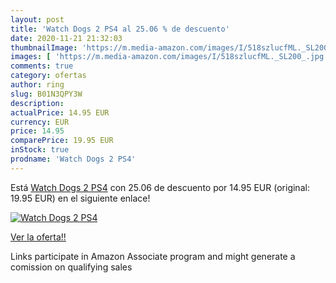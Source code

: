 ```yaml
---
layout: post
title: 'Watch Dogs 2 PS4 al 25.06 % de descuento'
date: 2020-11-21 21:32:03
thumbnailImage: 'https://m.media-amazon.com/images/I/518szlucfML._SL200_.jpg'
images: [ 'https://m.media-amazon.com/images/I/518szlucfML._SL200_.jpg' ]
comments: true
category: ofertas
author: ring
slug: B01N3QPY3W
description:
actualPrice: 14.95 EUR
currency: EUR
price: 14.95
comparePrice: 19.95 EUR
inStock: true
prodname: 'Watch Dogs 2 PS4'
---
```


Está [Watch Dogs 2 PS4](https://www.amazon.es/dp/B01N3QPY3W/?tag=tolees-21) con 25.06 de descuento por 14.95 EUR (original: 19.95 EUR) en el siguiente enlace!

[![Watch Dogs 2 PS4](https://m.media-amazon.com/images/I/518szlucfML._SL200_.jpg)](https://www.amazon.es/dp/B01N3QPY3W/?tag=tolees-21)

[Ver la oferta!!](https://www.amazon.es/dp/B01N3QPY3W/?tag=tolees-21)

Links participate in Amazon Associate program and might generate a comission on qualifying sales



